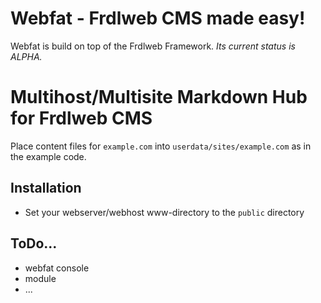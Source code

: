 # Webfat - Frdlweb CMS made easy!
Webfat is build on top of the Frdlweb Framework.
*Its current status is ALPHA.*

# Multihost/Multisite Markdown Hub for Frdlweb CMS
Place content files for `example.com` into `userdata/sites/example.com` as in the example code.

## Installation
* Set your webserver/webhost www-directory to the `public` directory

## ToDo...
* webfat console
* module
* ...
